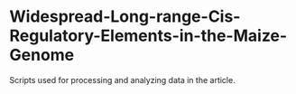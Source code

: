 # Widespread-Long-range-Cis-Regulatory-Elements-in-the-Maize-Genome

Scripts used for processing and analyzing data in the article. 
